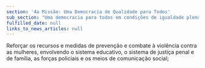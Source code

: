 ```yaml
---
section: '4a Missão: Uma Democracia de Qualidade para Todos'
sub_section: "Uma democracia para todos em condições de igualdade plena"
fulfilled_date: null
links_to_news_articles: null
---
```


Reforçar os recursos e medidas de prevenção e combate à violência contra as mulheres, envolvendo o sistema educativo, o sistema de justiça penal e de família, as forças policiais e os meios de comunicação social;